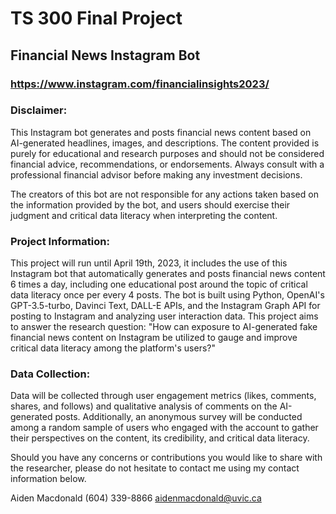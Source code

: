# TS 300 Final Project
## Financial News Instagram Bot
### https://www.instagram.com/financialinsights2023/

### Disclaimer:
This Instagram bot generates and posts financial news content based on AI-generated headlines, images, and descriptions. The content provided is purely for educational and research purposes and should not be considered financial advice, recommendations, or endorsements. Always consult with a professional financial advisor before making any investment decisions.

The creators of this bot are not responsible for any actions taken based on the information provided by the bot, and users should exercise their judgment and critical data literacy when interpreting the content.

### Project Information:
This project will run until April 19th, 2023, it includes the use of this Instagram bot that automatically generates and posts financial news content 6 times a day, including one educational post around the topic of critical data literacy once per every 4 posts. The bot is built using Python, OpenAI's GPT-3.5-turbo, Davinci Text, DALL-E APIs, and the Instagram Graph API for posting to Instagram and analyzing user interaction data. This project aims to answer the research question: "How can exposure to AI-generated fake financial news content on Instagram be utilized to gauge and improve critical data literacy among the platform's users?"

### Data Collection:
Data will be collected through user engagement metrics (likes, comments, shares, and follows) and qualitative analysis of comments on the AI-generated posts. Additionally, an anonymous survey will be conducted among a random sample of users who engaged with the account to gather their perspectives on the content, its credibility, and critical data literacy. 

Should you have any concerns or contributions you would like to share with the researcher, please do not hesitate to contact me using my contact information below.

Aiden Macdonald
(604) 339-8866
aidenmacdonald@uvic.ca